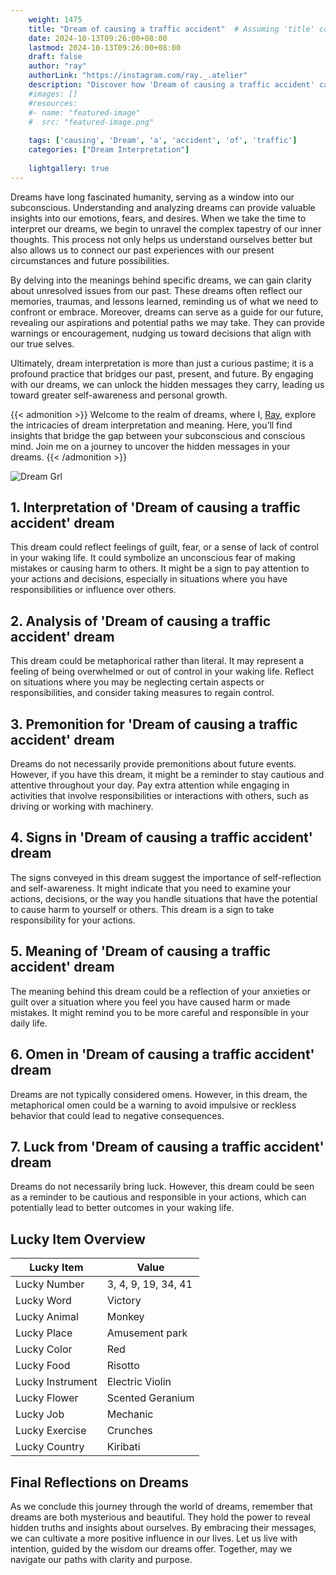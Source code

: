 ```yaml
---
    weight: 1475
    title: "Dream of causing a traffic accident"  # Assuming 'title' column exists
    date: 2024-10-13T09:26:00+08:00
    lastmod: 2024-10-13T09:26:00+08:00
    draft: false
    author: "ray"
    authorLink: "https://instagram.com/ray._.atelier"
    description: "Discover how 'Dream of causing a traffic accident' can interpret your future and uncover its significant meanings in your life."
    #images: []
    #resources:
    #- name: "featured-image"
    #  src: "featured-image.png"
    
    tags: ['causing', 'Dream', 'a', 'accident', 'of', 'traffic']
    categories: ["Dream Interpretation"]
    
    lightgallery: true
---
```

    
Dreams have long fascinated humanity, serving as a window into our subconscious. Understanding and analyzing dreams can provide valuable insights into our emotions, fears, and desires. When we take the time to interpret our dreams, we begin to unravel the complex tapestry of our inner thoughts. This process not only helps us understand ourselves better but also allows us to connect our past experiences with our present circumstances and future possibilities.

By delving into the meanings behind specific dreams, we can gain clarity about unresolved issues from our past. These dreams often reflect our memories, traumas, and lessons learned, reminding us of what we need to confront or embrace. Moreover, dreams can serve as a guide for our future, revealing our aspirations and potential paths we may take. They can provide warnings or encouragement, nudging us toward decisions that align with our true selves.

Ultimately, dream interpretation is more than just a curious pastime; it is a profound practice that bridges our past, present, and future. By engaging with our dreams, we can unlock the hidden messages they carry, leading us toward greater self-awareness and personal growth.

{{< admonition >}}
Welcome to the realm of dreams, where I, [Ray](https://instagram.com/ray._.atelier), explore the intricacies of dream interpretation and meaning. Here, you’ll find insights that bridge the gap between your subconscious and conscious mind. Join me on a journey to uncover the hidden messages in your dreams.
{{< /admonition >}}

![Dream Grl](https://cdn.pixabay.com/photo/2017/11/02/03/35/gothic-2910057_1280.jpg "Dream Grl")

## 1. Interpretation of 'Dream of causing a traffic accident' dream

This dream could reflect feelings of guilt, fear, or a sense of lack of control in your waking life. It could symbolize an unconscious fear of making mistakes or causing harm to others. It might be a sign to pay attention to your actions and decisions, especially in situations where you have responsibilities or influence over others.

## 2. Analysis of 'Dream of causing a traffic accident' dream

This dream could be metaphorical rather than literal. It may represent a feeling of being overwhelmed or out of control in your waking life. Reflect on situations where you may be neglecting certain aspects or responsibilities, and consider taking measures to regain control.

## 3. Premonition for 'Dream of causing a traffic accident' dream

Dreams do not necessarily provide premonitions about future events. However, if you have this dream, it might be a reminder to stay cautious and attentive throughout your day. Pay extra attention while engaging in activities that involve responsibilities or interactions with others, such as driving or working with machinery.

## 4. Signs in 'Dream of causing a traffic accident' dream

The signs conveyed in this dream suggest the importance of self-reflection and self-awareness. It might indicate that you need to examine your actions, decisions, or the way you handle situations that have the potential to cause harm to yourself or others. This dream is a sign to take responsibility for your actions.

## 5. Meaning of 'Dream of causing a traffic accident' dream

The meaning behind this dream could be a reflection of your anxieties or guilt over a situation where you feel you have caused harm or made mistakes. It might remind you to be more careful and responsible in your daily life.

## 6. Omen in 'Dream of causing a traffic accident' dream

Dreams are not typically considered omens. However, in this dream, the metaphorical omen could be a warning to avoid impulsive or reckless behavior that could lead to negative consequences.

## 7. Luck from 'Dream of causing a traffic accident' dream

Dreams do not necessarily bring luck. However, this dream could be seen as a reminder to be cautious and responsible in your actions, which can potentially lead to better outcomes in your waking life.

## Lucky Item Overview
| Lucky Item          | Value              |
|---------------|--------------------|
| Lucky Number        | 3, 4, 9, 19, 34, 41  |
| Lucky Word          | Victory |
| Lucky Animal        | Monkey |
| Lucky Place         | Amusement park     |
| Lucky Color         | Red     |
| Lucky Food          | Risotto      |
| Lucky Instrument    | Electric Violin |
| Lucky Flower        | Scented Geranium    |
| Lucky Job           | Mechanic       |
| Lucky Exercise      | Crunches  |
| Lucky Country       | Kiribati    |


##  Final Reflections on Dreams

As we conclude this journey through the world of dreams, remember that dreams are both mysterious and beautiful. They hold the power to reveal hidden truths and insights about ourselves. By embracing their messages, we can cultivate a more positive influence in our lives. Let us live with intention, guided by the wisdom our dreams offer. Together, may we navigate our paths with clarity and purpose.
